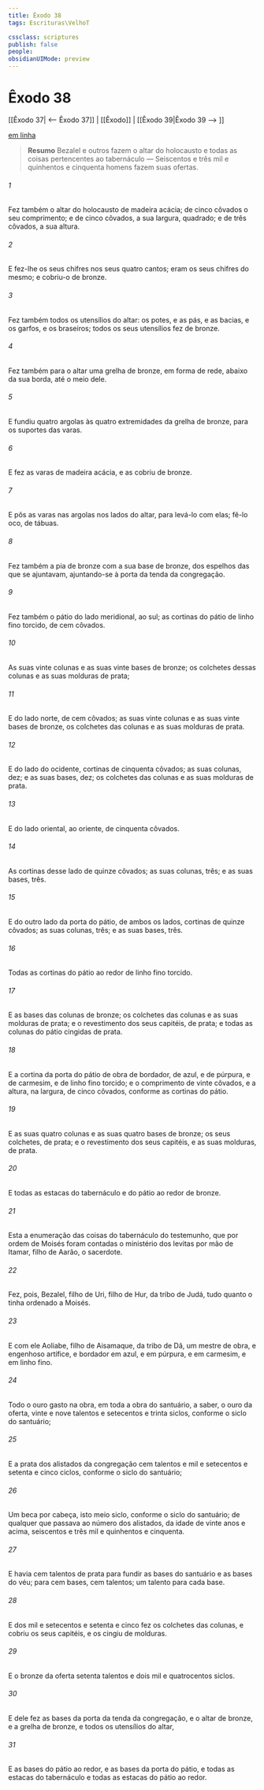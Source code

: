 ```yaml
---
title: Êxodo 38
tags: Escrituras\VelhoT

cssclass: scriptures
publish: false
people:
obsidianUIMode: preview
---
```


# Êxodo 38
[[Êxodo 37| <-- Êxodo 37]] | [[Êxodo]] | [[Êxodo 39|Êxodo 39 --> ]]

[em linha](https://churchofjesuschrist.org/study/scriptures/ot/ex/38?lang=por)

> __Resumo__
Bezalel e outros fazem o altar do holocausto e todas as coisas pertencentes ao tabernáculo — Seiscentos e três mil e quinhentos e cinquenta homens fazem suas ofertas.

###### 1 
Fez também o altar do holocausto de madeira  acácia; de cinco côvados  o seu comprimento; e de cinco côvados, a sua largura, quadrado; e de três côvados, a sua altura.

###### 2 
E fez-lhe os seus chifres nos seus quatro cantos; eram os seus chifres  do mesmo; e cobriu-o de bronze.

###### 3 
Fez também todos os utensílios do altar: os potes, e as pás, e as bacias, e os garfos, e os braseiros; todos os seus utensílios fez de bronze.

###### 4 
Fez também para o altar uma grelha de bronze, em forma de rede, abaixo da sua borda, até o meio dele.

###### 5 
E fundiu quatro argolas às quatro extremidades da grelha de bronze, para os suportes das varas.

###### 6 
E fez as varas de madeira  acácia, e as cobriu de bronze.

###### 7 
E pôs as varas nas argolas nos lados do altar, para levá-lo com elas; fê-lo oco, de tábuas.

###### 8 
Fez também a pia de bronze com a sua base de bronze, dos espelhos das  que se ajuntavam, ajuntando-se à porta da tenda da congregação.

###### 9 
Fez também o pátio do lado meridional, ao sul; as cortinas do pátio  de linho fino torcido, de cem côvados.

###### 10 
As suas vinte colunas e as suas vinte bases  de bronze; os colchetes dessas colunas e as suas molduras  de prata;

###### 11 
E do lado norte,  de cem côvados; as suas vinte colunas e as suas vinte bases  de bronze, os colchetes das colunas e as suas molduras  de prata.

###### 12 
E do lado do ocidente, cortinas de cinquenta côvados; as suas colunas, dez; e as suas bases, dez; os colchetes das colunas e as suas molduras  de prata.

###### 13 
E do lado oriental, ao oriente,  de cinquenta côvados.

###### 14 
As cortinas desse lado  de quinze côvados; as suas colunas, três; e as suas bases, três.

###### 15 
E do outro lado da porta do pátio, de ambos os lados,  cortinas de quinze côvados; as suas colunas, três; e as suas bases, três.

###### 16 
Todas as cortinas do pátio ao redor  de linho fino torcido.

###### 17 
E as bases das colunas  de bronze; os colchetes das colunas e as suas molduras  de prata; e o revestimento dos seus capitéis, de prata; e todas as colunas do pátio  cingidas de prata.

###### 18 
E a cortina da porta do pátio  de obra de bordador, de azul, e de púrpura, e de carmesim, e de linho fino torcido; e o comprimento  de vinte côvados, e a altura, na largura, de cinco côvados, conforme as cortinas do pátio.

###### 19 
E as suas quatro colunas e as suas quatro bases  de bronze; os seus colchetes, de prata; e o revestimento dos seus capitéis, e as suas molduras, de prata.

###### 20 
E todas as estacas do tabernáculo e do pátio ao redor  de bronze.

###### 21 
Esta  a enumeração das coisas do tabernáculo do testemunho, que por ordem de Moisés foram contadas  o ministério dos levitas por mão de Itamar, filho de Aarão, o sacerdote.

###### 22 
Fez, pois, Bezalel, filho de Uri, filho de Hur, da tribo de Judá, tudo quanto o  tinha ordenado a Moisés.

###### 23 
E com ele Aoliabe, filho de Aisamaque, da tribo de Dã, um mestre de obra, e engenhoso artífice, e bordador em azul, e em púrpura, e em carmesim, e em linho fino.

###### 24 
Todo o ouro gasto na obra, em toda a obra do santuário, a saber, o ouro da oferta,  vinte e nove talentos e setecentos e trinta siclos, conforme o siclo do santuário;

###### 25 
E a prata dos alistados da congregação  cem talentos e mil e setecentos e setenta e cinco ciclos, conforme o siclo do santuário;

###### 26 
Um beca por cabeça, isto  meio siclo, conforme o siclo do santuário; de qualquer que passava ao número dos alistados, da idade de vinte anos e acima,  seiscentos e três mil e quinhentos e cinquenta.

###### 27 
E havia cem talentos de prata para fundir as bases do santuário e as bases do véu; para cem bases, cem talentos; um talento para cada base.

###### 28 
E dos mil e setecentos e setenta e cinco  fez os colchetes das colunas, e cobriu os seus capitéis, e os cingiu de molduras.

###### 29 
E o bronze da oferta  setenta talentos e dois mil e quatrocentos siclos.

###### 30 
E dele fez as bases da porta da tenda da congregação, e o altar de bronze, e a grelha de bronze, e todos os utensílios do altar,

###### 31 
E as bases do pátio ao redor, e as bases da porta do pátio, e todas as estacas do tabernáculo e todas as estacas do pátio ao redor.

